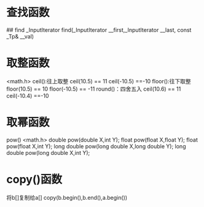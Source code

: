 # 查找函数
<algorithm>
## find
_InputIterator find(_InputIterator __first,_InputIterator __last, const _Tp& __val)


# 取整函数
<math.h>
ceil():往上取整 ceil(10.5) == 11 ceil(-10.5) ==-10
floor():往下取整 floor(10.5) == 10 floor(-10.5) == -11
round()：四舍五入 ceil(10.6) == 11 ceil(-10.4) ==-10

# 取幂函数
pow()
<math.h>
double pow(double X,int Y);
float pow(float X,float Y);
float pow(float X,int Y);
long double pow(long double X,long double Y);
long double pow(long double X,int Y);


# copy()函数
<algorithm>
将b[]复制给a[]
copy(b.begin(),b.end(),a.begin())


























